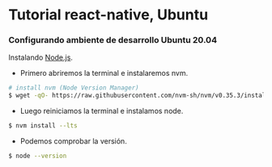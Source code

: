 # Tutorial react-native, Ubuntu
### Configurando ambiente de desarrollo Ubuntu 20.04

Instalando [Node.js](https://nodejs.org/).

  - Primero abriremos la terminal e instalaremos nvm.

```sh
# install nvm (Node Version Manager)
$ wget -qO- https://raw.githubusercontent.com/nvm-sh/nvm/v0.35.3/install.sh | bash
```
  - Luego reiniciamos la terminal e instalamos node.

```sh
$ nvm install --lts
```
  - Podemos comprobar la versión.

```sh
$ node --version
```
